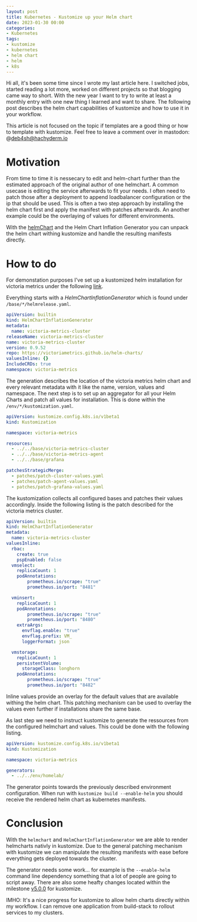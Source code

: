 ```yaml
---
layout: post
title: Kubernetes - Kustomize up your Helm chart
date: 2023-01-30 00:00 
categories: 
- Kubernetes
tags:
- kustomize
- kubernetes
- helm chart
- helm
- k8s
---
```


Hi all, 
it's been some time since I wrote my last article here. I switched jobs, started reading a lot more, worked on different projects so that blogging came way to short. 
With the new year I want to try to write at least a monthly entry with one new thing I learned and want to share. 
The following post describes the helm chart capabilities of kustomize and how to use it in your workflow.

This article is not focused on the topic if templates are a good thing or how to template with kustomize. Feel free to leave a comment over in mastodon: @deb4sh@hachyderm.io

# Motivation

From time to time it is nessecary to edit and helm-chart further than the estimated approach of the original author of one helmchart. 
A common usecase is editing the service afterwards to fit your needs. I often need to patch those after a deployment to append loadbalancer configuration or the ip that should be used. This is often a two step approach by installing the helm chart first and apply the manifest with patches afterwards. 
An another example could be the overlaying of values for different environments. 

With the [helmChart](https://github.com/kubernetes-sigs/kustomize/blob/master/examples/chart.md) and the Helm Chart Inflation Generator you can unpack the helm chart withing kustomize and handle the resulting manifests directly.

# How to do

For demonstation purposes I've set up a kustomized helm installation for victoria metrics under the following [link](https://github.com/deB4SH/Kustomize-Victoria-Metrics).

Everything starts with a *HelmChartInflationGenerator* which is found under `/base/*/helmrelease.yaml`.

```yaml
apiVersion: builtin
kind: HelmChartInflationGenerator
metadata:
  name: victoria-metrics-cluster
releaseName: victoria-metrics-cluster
name: victoria-metrics-cluster
version: 0.9.52
repo: https://victoriametrics.github.io/helm-charts/
valuesInline: {}
IncludeCRDs: true
namespace: victoria-metrics
```

The generation describes the location of the victoria metrics helm chart and every relevant metadata with it like the name, version, values and namespace.
The next step is to set up an aggregator for all your Helm Charts and patch all values for installation. 
This is done within the `/env/*/kustomization.yaml`.

```yaml
apiVersion: kustomize.config.k8s.io/v1beta1
kind: Kustomization

namespace: victoria-metrics

resources:
  - ../../base/victoria-metrics-cluster
  - ../../base/victoria-metrics-agent
  - ../../base/grafana

patchesStrategicMerge:
  - patches/patch-cluster-values.yaml
  - patches/patch-agent-values.yaml
  - patches/patch-grafana-values.yaml
```

The kustomization collects all configured bases and patches their values accordingly. 
Inside the following listing is the patch described for the victoria metrics cluster.

```yaml
apiVersion: builtin
kind: HelmChartInflationGenerator
metadata:
  name: victoria-metrics-cluster
valuesInline: 
  rbac:
    create: true
    pspEnabled: false
  vmselect:
    replicaCount: 1
    podAnnotations:
        prometheus.io/scrape: "true"
        prometheus.io/port: "8481"

  vminsert:
    replicaCount: 1
    podAnnotations:
        prometheus.io/scrape: "true"
        prometheus.io/port: "8480"
    extraArgs:
      envflag.enable: "true"
      envflag.prefix: VM_
      loggerFormat: json

  vmstorage:
    replicaCount: 1
    persistentVolume:
      storageClass: longhorn
    podAnnotations:
        prometheus.io/scrape: "true"
        prometheus.io/port: "8482"
```

Inline values provide an overlay for the default values that are available withing the helm chart. 
This patching mechanism can be used to overlay the values even further if installations share the same base. 

As last step we need to instruct kustomize to generate the ressources from the configured helmchart and values.
This could be done with the following listing.

```yaml
apiVersion: kustomize.config.k8s.io/v1beta1
kind: Kustomization

namespace: victoria-metrics

generators:
  - ../../env/homelab/
```

The generator points towards the previously described environment configuration. 
When run with `kustomize build --enable-helm` you should receive the rendered helm chart as kubernetes manifests.

# Conclusion

With the `helmchart` and `HelmChartInflationGenerator` we are able to render helmcharts nativly in kustomize. 
Due to the general patching mechanism with kustomize we can manipulate the resulting manifests with ease before everything gets deployed towards the cluster.

The generator needs some work... for example is the `--enable-helm` command line dependency something that a lot of people are going to script away. 
There are also some heafty changes located within the milestone [v5.0.0](https://github.com/kubernetes-sigs/kustomize/milestone/9) for kustomize.

IMHO: It's a nice progress for kustomize to allow helm charts directly within my workflow. I can remove one application from build-stack to rollout services to my clusters.